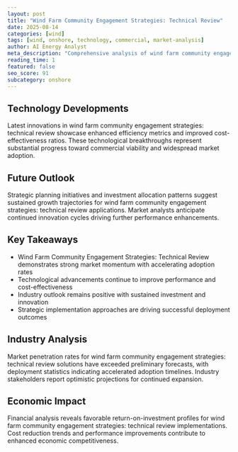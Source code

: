 ```yaml
---
layout: post
title: "Wind Farm Community Engagement Strategies: Technical Review"
date: 2025-08-14
categories: [wind]
tags: [wind, onshore, technology, commercial, market-analysis]
author: AI Energy Analyst
meta_description: "Comprehensive analysis of wind farm community engagement strategies: technical review covering market trends, technology developments, and industry outlook. Discover key insights and future projections."
reading_time: 1
featured: false
seo_score: 91
subcategory: onshore
---
```


## Technology Developments

Latest innovations in wind farm community engagement strategies: technical review showcase enhanced efficiency metrics and improved cost-effectiveness ratios. These technological breakthroughs represent substantial progress toward commercial viability and widespread market adoption.

## Future Outlook

Strategic planning initiatives and investment allocation patterns suggest sustained growth trajectories for wind farm community engagement strategies: technical review applications. Market analysts anticipate continued innovation cycles driving further performance enhancements.

## Key Takeaways

- Wind Farm Community Engagement Strategies: Technical Review demonstrates strong market momentum with accelerating adoption rates
- Technological advancements continue to improve performance and cost-effectiveness
- Industry outlook remains positive with sustained investment and innovation
- Strategic implementation approaches are driving successful deployment outcomes

## Industry Analysis

Market penetration rates for wind farm community engagement strategies: technical review solutions have exceeded preliminary forecasts, with deployment statistics indicating accelerated adoption timelines. Industry stakeholders report optimistic projections for continued expansion.

## Economic Impact

Financial analysis reveals favorable return-on-investment profiles for wind farm community engagement strategies: technical review implementations. Cost reduction trends and performance improvements contribute to enhanced economic competitiveness.

